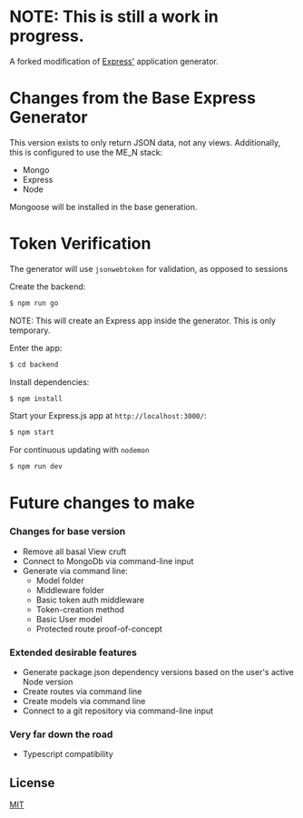 # NOTE: This is still a work in progress.

A forked modification of [Express'](https://www.npmjs.com/package/express) application generator.

# Changes from the Base Express Generator

This version exists to only return JSON data, not any views.
Additionally, this is configured to use the ME_N stack:
- Mongo
- Express
- Node

Mongoose will be installed in the base generation.

# Token Verification

The generator will use `jsonwebtoken` for validation, as opposed to sessions

Create the backend:

```bash
$ npm run go
```

NOTE: This will create an Express app inside the generator. This is only temporary.

Enter the app:

```bash
$ cd backend
```

Install dependencies:

```bash
$ npm install
```

Start your Express.js app at `http://localhost:3000/`:

```bash
$ npm start
```

For continuous updating with `nodemon`

```bash
$ npm run dev
```

# Future changes to make

### Changes for base version

- Remove all basal View cruft
- Connect to MongoDb via command-line input
- Generate via command line:
    - Model folder
    - Middleware folder
    - Basic token auth middleware
    - Token-creation method
    - Basic User model
    - Protected route proof-of-concept

### Extended desirable features

- Generate package.json dependency versions based on the user's active Node version
- Create routes via command line
- Create models via command line
- Connect to a git repository via command-line input

### Very far down the road

- Typescript compatibility

## License

[MIT](LICENSE)
